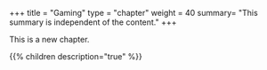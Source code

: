 +++
title = "Gaming"
type = "chapter"
weight = 40
summary= "This summary is independent of the content."
+++


This is a new chapter.

{{% children description="true" %}}


